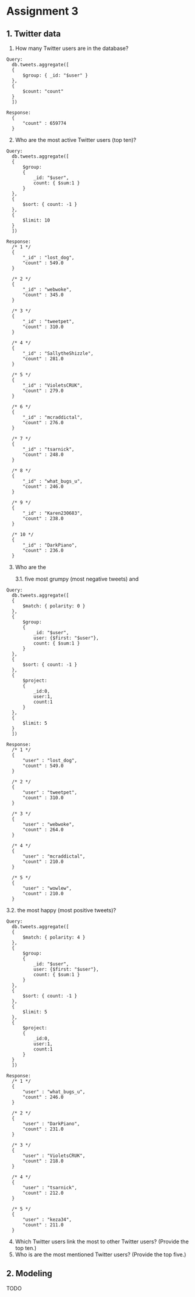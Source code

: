 # Assignment 3

## 1. Twitter data
1. How many Twitter users are in the database?

  ```
  Query:
	db.tweets.aggregate([
	{
        $group: { _id: "$user" }
    },
    { 
        $count: "count"
    }
	])
  ```

  ```
  Response:
	{
        "count" : 659774
	}
  ```

2. Who are the most active Twitter users (top ten)?

  ```
  Query:
	db.tweets.aggregate([
	{
        $group:
        {
            _id: "$user",
            count: { $sum:1 }
        }
    },
    {
        $sort: { count: -1 }
    },
    { 
        $limit: 10
    }
	])
  ```

  ```
  Response:
	/* 1 */
	{
	    "_id" : "lost_dog",
	    "count" : 549.0
	}

	/* 2 */
	{
	    "_id" : "webwoke",
	    "count" : 345.0
	}

	/* 3 */
	{
	    "_id" : "tweetpet",
	    "count" : 310.0
	}

	/* 4 */
	{
	    "_id" : "SallytheShizzle",
	    "count" : 281.0
	}

	/* 5 */
	{
	    "_id" : "VioletsCRUK",
	    "count" : 279.0
	}

	/* 6 */
	{
	    "_id" : "mcraddictal",
	    "count" : 276.0
	}

	/* 7 */
	{
	    "_id" : "tsarnick",
	    "count" : 248.0
	}

	/* 8 */
	{
	    "_id" : "what_bugs_u",
	    "count" : 246.0
	}

	/* 9 */
	{
	    "_id" : "Karen230683",
	    "count" : 238.0
	}

	/* 10 */
	{
	    "_id" : "DarkPiano",
	    "count" : 236.0
	}
  ```

3. Who are the 

	  3.1. five most grumpy (most negative tweets) and
  
  ```
  Query:
	db.tweets.aggregate([
	{ 
	    $match: { polarity: 0 } 
	},
	{
	    $group:
        {
            _id: "$user",
            user: {$first: "$user"},
            count: { $sum:1 }
        }
	},
	{
	    $sort: { count: -1 }
	},
	{ 
	    $project: 
	    {
	        _id:0,
	        user:1,
	        count:1 
	    } 
	},
	{ 
	    $limit: 5
    }
	])
  ```
  
  ```
  Response:
	/* 1 */
	{
	    "user" : "lost_dog",
	    "count" : 549.0
	}

	/* 2 */
	{
	    "user" : "tweetpet",
	    "count" : 310.0
	}

	/* 3 */
	{
	    "user" : "webwoke",
	    "count" : 264.0
	}

	/* 4 */
	{
	    "user" : "mcraddictal",
	    "count" : 210.0
	}

	/* 5 */
	{
	    "user" : "wowlew",
	    "count" : 210.0
	}
  ```
  
3.2. the most happy (most positive tweets)?

  ```
  Query:
	db.tweets.aggregate([
	{ 
	    $match: { polarity: 4 } 
	},
	{
	    $group:
        {
            _id: "$user",
            user: {$first: "$user"},
            count: { $sum:1 }
        }
	},
	{
	    $sort: { count: -1 }
	},
	{
	    $limit: 5
	},
	{ 
	    $project: 
	    { 
	        _id:0,
	        user:1,
	        count:1
        } 
	}
	])
  ```
  
  ```
  Response:
	/* 1 */
	{
	    "user" : "what_bugs_u",
	    "count" : 246.0
	}

	/* 2 */
	{
	    "user" : "DarkPiano",
	    "count" : 231.0
	}

	/* 3 */
	{
	    "user" : "VioletsCRUK",
	    "count" : 218.0
	}

	/* 4 */
	{
	    "user" : "tsarnick",
	    "count" : 212.0
	}

	/* 5 */
	{
	    "user" : "keza34",
	    "count" : 211.0
	}
  ```
4. Which Twitter users link the most to other Twitter users? (Provide the top ten.)
5. Who is are the most mentioned Twitter users? (Provide the top five.)

## 2. Modeling
TODO
